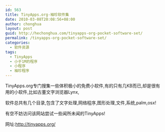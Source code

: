 ```yaml
---
id: 563
title: TinyApps.org-袖珍软件集
date: 2010-03-08T20:08:56+08:00
author: chonghua
layout: post
guid: http://hechonghua.com/tinyapps-org-pocket-software-set/
permalink: /tinyapps-org-pocket-software-set/
categories:
  - 软件资源
tags:
  - TinyApps
  - 小于1M的程序
  - 小程序
  - 袖珍程序
---
```

TinyApps.org专门搜集一些体积极小的免费小软件,有的只有几KB而已,却是很有用的小软件,比如古董文字浏览器Lynx,

软件总共有几个目录,包含了文字处理,网络程序,图形处理,文件,系统,palm,osx!

有空不妨访问该网站尝试一些闻所未闻的TinyApps!

网址:<a title="http://tinyapps.org/" href="http://tinyapps.org/" target="_blank">http://tinyapps.org/</a>

